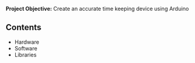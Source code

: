 **Project Objective:**  Create an accurate time keeping device using Arduino

## Contents
- Hardware
- Software
- Libraries

